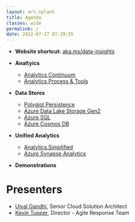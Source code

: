 ```yaml
---
layout: art-splash
title: Agenda
classes: wide
permalink: /
date: 2022-07-27 07:29:55
---
```

* **Website shortcut:** [aka.ms/data-insights](https://aka.ms/data-insights)

* **Analtyics**
  - [Analytics Continuum](../data-insights/analytics-continuum/)
  - [Analytics Process & Tools](../data-insights/analytics-process/)
  
* **Data Stores**
  - [Polyglot Persistence](../data-insights/polyglot-persistence/)
  - [Azure Data Lake Storage Gen2](../data-insights/adlsg2/)
  - [Azure SQL](../data-insights/azure-sql/)
  - [Azure Cosmos DB](../data-insights/azure-cosmos-db/)
  
* **Unified Analytics**
  - [Analytics Simplified](../data-insights/analytics-simplified/)
  - [Azure Synapse Analytics](../data-insights/azure-synapse-analytics/)
  
* **Demonstrations**

# Presenters

* [Ujval Gandhi](mailto:ujvalgandhi@microsoft.com), Senior Cloud Solution Architect
* [Kevin Tupper](mailto:kevin.tupper@microsoft.com), Director - Agile Response Team

